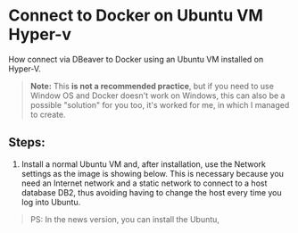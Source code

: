 # Connect to Docker on Ubuntu VM Hyper-v

How connect via DBeaver to Docker using an Ubuntu VM installed on Hyper-V.

> **Note:** This **is not a recommended practice**, but if you need to use Window OS and Docker doesn't work on Windows, this can also be a possible "solution" for you too, it's worked for me, in which  I managed to create.

## Steps:

1. Install a normal Ubuntu VM and, after installation, use the Network settings as the image is showing below. This is necessary because you need an Internet network and a static network to connect to a host database DB2, thus avoiding having to change the host every time you log into Ubuntu.

> PS: In the news version, you can install the Ubuntu, 
